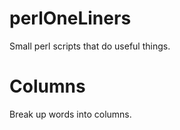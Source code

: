 # perlOneLiners
Small perl scripts that do useful things.


Columns
=======

Break up words into columns.

